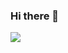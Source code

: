 ### Hi there 👋

<img src="https://img.shields.io/badge/Firebase-FFCA28?style=flat-square&logo=firebase&logoColor=white"/>
